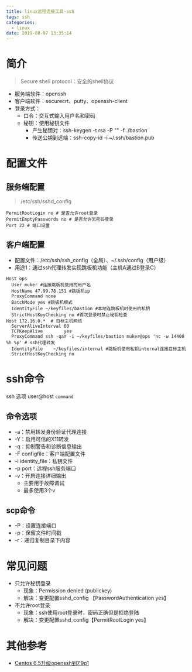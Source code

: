 ```yaml
---
title: linux远程连接工具-ssh
tags: ssh
categories:
  - linux
date: 2019-08-07 13:35:14
---
```


# 简介
>Secure shell protocol：安全的shell协议

* 服务端软件：openssh
* 客户端软件：securecrt、putty、openssh-client
* 登录方式：
    - 口令：交互式输入用户名和密码
    - 秘钥：使用秘钥文件
        + 产生秘钥对：ssh-keygen -t rsa -P "" -f ./bastion
        + 传送公钥到远端：ssh-copy-id -i ~/.ssh/bastion.pub

# 配置文件
## 服务端配置
>/etc/ssh/sshd_config

```
PermitRootLogin no # 是否允许root登录
PermitEmptyPasswords no # 是否允许无密码登录
Port 22 # 端口设置
```

## 客户端配置
* 配置文件：/etc/ssh/ssh_config（全局）、~/.ssh/config（用户级）
* 用途1：通过ssh代理转发实现跳板机功能（主机A通过B登录C）

```
Host ops
  User muker #连接跳板机使用的用户名
  HostName 47.99.78.151 #跳板机ip
  ProxyCommand none
  BatchMode yes #跳板机模式
  IdentityFile ~/keyfiles/bastion #本地连跳板机时使用的私钥
  StrictHostKeyChecking no #首次登录时禁止秘钥检查
Host 172.16.0.*  # 目标主机网络
  ServerAliveInterval 60 
  TCPKeepAlive        yes
  ProxyCommand ssh -qaY -i ~/keyfiles/bastion muker@ops 'nc -w 14400 %h %p' # ssh代理转发
  IdentityFile    ~/keyfiles/internal #跳板机使用私钥internal连接目标主机
  StrictHostKeyChecking no
```

# ssh命令
ssh 选项 user@host `command`
## 命令选项
* -a：禁用转发身份验证代理连接
* -Y：启用可信的X11转发
* -q：抑制警告和诊断信息输出
* -F configfile：客户端配置文件
* -i identity_file：私钥文件
* -p port：远程ssh服务端口
* -v：开启连接详细输出
    - 主要用于故障调试
    - 最多使用3个v

## scp命令
* -P：设置连接端口
* -p：保留文件时间戳
* -r：递归复制目录下内容

# 常见问题
* 只允许秘钥登录
  - 现象：Permission denied (publickey)
  - 解决：变更配置sshd_config 【PasswordAuthentication yes】
* 不允许root登录
  - 现象：ssh使用root登录时，密码正确但是拒绝登陆
  - 解决：变更配置sshd_config【PermitRootLogin yes】

# 其他参考
* [Centos 6.5升级openssh到7.9p1](https://blog.csdn.net/qq_25934401/article/details/83419849)
